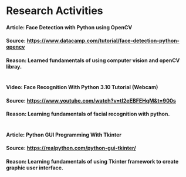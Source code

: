 # Research Activities

#### Article: Face Detection with Python using OpenCV
#### Source: https://www.datacamp.com/tutorial/face-detection-python-opencv
#### Reason: Learned fundamentals of using computer vision and openCV libray.
#
#### Video: Face Recognition With Python 3.10 Tutorial (Webcam)
#### Source: https://www.youtube.com/watch?v=tl2eEBFEHqM&t=900s
#### Reason: Learning fundamentals of facial recognition with python.
#
#### Article: Python GUI Programming With Tkinter
#### Source: https://realpython.com/python-gui-tkinter/
#### Reason: Learning fundamentals of using Tkinter framework to create graphic user interface.




